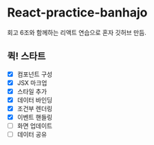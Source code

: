 # React-practice-banhajo
회고 6조와 함께하는 리액트 연습으로 혼자 깃허브 만듬.

## 퀵! 스타트

- [x] 컴포넌트 구성
- [x] JSX 마크업
- [x] 스타일 추가
- [x] 데이터 바인딩
- [x] 조건부 렌더링
- [x] 이벤트 핸들링
- [ ] 화면 업데이트
- [ ] 데이터 공유